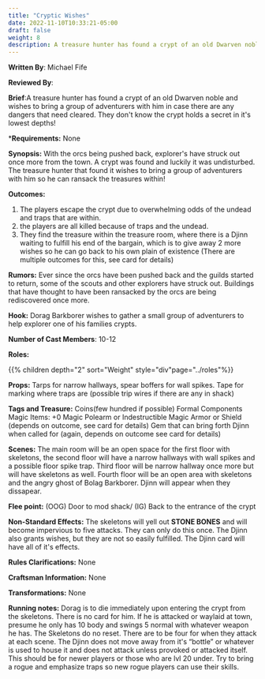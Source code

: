 ```yaml
---
title: "Cryptic Wishes"
date: 2022-11-10T10:33:21-05:00
draft: false
weight: 8
description: A treasure hunter has found a crypt of an old Dwarven noble and wishes to bring a group of adventurers with him in case there are any dangers that need cleared. They don't know the crypt holds a secret in it's lowest depths!
---
```


**Written By**: Michael Fife

**Reviewed By**:

**Brief**:A treasure hunter has found a crypt of an old Dwarven noble and wishes to bring a group of adventurers with him in case there are any dangers that need cleared. They don't know the crypt holds a secret in it's lowest depths!

***Requirements:** None

**Synopsis:** With the orcs being pushed back, explorer's have struck out once more from the town. A crypt was found and luckily it was undisturbed. The treasure hunter that found it wishes to bring a group of adventurers with him so he can ransack the treasures within!

**Outcomes:** 

1. The players escape the crypt due to overwhelming odds of the undead and traps that are within. 
2. the players are all killed because of traps and the undead. 
3. They find the treasure within the treasure room, where there is a Djinn waiting to fulfill his end of the bargain, which is to give away 2 more wishes so he can go back to his own plain of existence (There are multiple outcomes for this, see card for details)

**Rumors:** Ever since the orcs have been pushed back and the guilds started to return, some of the scouts and other explorers have struck out. Buildings that have thought to have been ransacked by the orcs are being rediscovered once more.

**Hook:** Dorag Barkborer wishes to gather a small group of adventurers to help explorer one of his families crypts.

**Number of Cast Members**: 10-12

**Roles:**

{{% children depth="2"  sort="Weight" style="div"page="../roles"%}}

**Props:** Tarps for narrow hallways, spear boffers for wall spikes. Tape for marking where traps are (possible trip wires if there are any in shack)

**Tags and Treasure:** Coins(few hundred if possible) Formal Components Magic Items: +0 Magic Polearm or Indestructible Magic Armor or Shield (depends on outcome, see card for details) Gem that can bring forth Djinn when called for (again, depends on outcome see card for details)

**Scenes:** The main room will be an open space for the first floor with skeletons, the second floor will have a narrow hallways with wall spikes and a possible floor spike trap. Third floor will be narrow hallway once more but will have skeletons as well. Fourth floor will be an open area with skeletons and the angry ghost of Bolag Barkborer. Djinn will appear when they dissapear.

**Flee point:** (OOG) Door to mod shack/ (IG) Back to the entrance of the crypt

**Non-Standard Effects:** The skeletons will yell out **STONE BONES** and will become impervious to five attacks. They can only do this once. The Djinn also grants wishes, but they are not so easily fulfilled. The Djinn card will have all of it's effects.

**Rules Clarifications:** None

**Craftsman Information:** None

**Transformations:** None

**Running notes:** Dorag is to die immediately upon entering the crypt from the skeletons. There is no card for him. If he is attacked or waylaid at town, presume he only has 10 body and swings 5 normal with whatever weapon he has. The Skeletons do no reset. There are to be four for when they attack at each scene. The Djinn does not move away from it's “bottle” or whatever is used to house it and does not attack unless provoked or attacked itself. This should be for newer players or those who are lvl 20 under. Try to bring a rogue and emphasize traps so new rogue players can use their skills.







